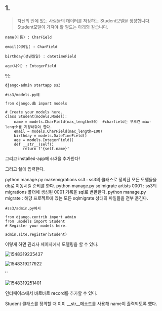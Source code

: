 ## 1. 





> 자신의 반에 있는 사람들의 데이터를 저장하는 Student모델을 생성합니다. Student모델이 가져야 할 필드는 아래와 같습니다.

 ```name(이름) : CharField ```

```email(이메일) : CharField ```

```birthday(생년월일) : datetimeField ```

```age(나이) : IntegerField```





답:

```
django-admin startapp ss3

#ss3/models.py에 

from django.db import models

# Create your models here.
class Student(models.Model):
    name = models.CharField(max_length=50)  #charfield는 무조건 max-length를 지정해줘야 한다.
    email = models.CharField(max_length=100)
    birthday = models.DateTimeField()
    age = models.IntegerField()
    def __str__(self):
        return f'{self.name}'
```

그리고 installed-app에 ss3을 추가한다!

그리고 쉘에 입력한다.

python manage.py makemigrations ss3 : ss3의 클래스로 정의된 모든 모델들을 db로 이동시킬 준비를 한다.
python manage.py sqlmigrate artists 0001 : ss3의 migrations 폴더에 생성된 0001 기록을 sql로 변환한다.
python manage.py migrate : 해당 프로젝트에 있는 모든 sqlmigrate 상태의 파일들을 전부 옮긴다.





```
#ss3/admin.py에서

from django.contrib import admin
from .models import Student
# Register your models here.

admin.site.register(Student)
```



이렇게 하면 관리자 페이지에서 모델링을 할 수 있다.

![1548319235437](C:\Users\student\AppData\Roaming\Typora\typora-user-images\1548319235437.png)



![1548319217922](C:\Users\student\AppData\Roaming\Typora\typora-user-images\1548319217922.png)

''

![1548319251401](C:\Users\student\AppData\Roaming\Typora\typora-user-images\1548319251401.png)



인터페이스에서 바로바로 record를 추가할 수 있다.

Student 클래스를 정의할 때 이미 __str__메소드를 사용해 name이 출력되도록 했다.